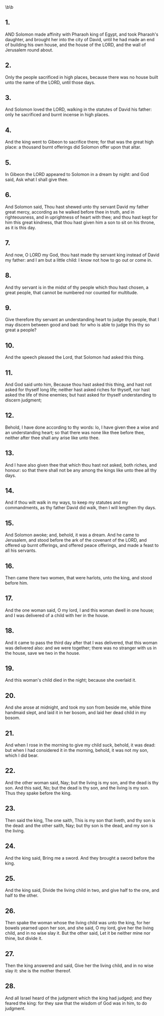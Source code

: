 \b\b
## 1.
AND Solomon made affinity with Pharaoh king of Egypt, and took Pharaoh's daughter, and brought her into the city of David, until he had made an end of building his own house, and the house of the LORD, and the wall of Jerusalem round about.
## 2.
Only the people sacrificed in high places, because there was no house built unto the name of the LORD, until those days.
## 3.
And Solomon loved the LORD, walking in the statutes of David his father: only he sacrificed and burnt incense in high places.
## 4.
And the king went to Gibeon to sacrifice there; for that was the great high place: a thousand burnt offerings did Solomon offer upon that altar.
## 5.
In Gibeon the LORD appeared to Solomon in a dream by night: and God said, Ask what I shall give thee.
## 6.
And Solomon said, Thou hast shewed unto thy servant David my father great mercy, according as he walked before thee in truth, and in righteousness, and in uprightness of heart with thee; and thou hast kept for him this great kindness, that thou hast given him a son to sit on his throne, as it is this day.
## 7.
And now, O LORD my God, thou hast made thy servant king instead of David my father: and I am but a little child: I know not how to go out or come in.
## 8.
And thy servant is in the midst of thy people which thou hast chosen, a great people, that cannot be numbered nor counted for multitude.
## 9.
Give therefore thy servant an understanding heart to judge thy people, that I may discern between good and bad: for who is able to judge this thy so great a people?
## 10.
And the speech pleased the Lord, that Solomon had asked this thing.
## 11.
And God said unto him, Because thou hast asked this thing, and hast not asked for thyself long life; neither hast asked riches for thyself, nor hast asked the life of thine enemies; but hast asked for thyself understanding to discern judgment;
## 12.
Behold, I have done according to thy words: lo, I have given thee a wise and an understanding heart; so that there was none like thee before thee, neither after thee shall any arise like unto thee.
## 13.
And I have also given thee that which thou hast not asked, both riches, and honour: so that there shall not be any among the kings like unto thee all thy days.
## 14.
And if thou wilt walk in my ways, to keep my statutes and my commandments, as thy father David did walk, then I will lengthen thy days.
## 15.
And Solomon awoke; and, behold, it was a dream.  And he came to Jerusalem, and stood before the ark of the covenant of the LORD, and offered up burnt offerings, and offered peace offerings, and made a feast to all his servants.
## 16.
Then came there two women, that were harlots, unto the king, and stood before him.
## 17.
And the one woman said, O my lord, I and this woman dwell in one house; and I was delivered of a child with her in the house.
## 18.
And it came to pass the third day after that I was delivered, that this woman was delivered also: and we were together; there was no stranger with us in the house, save we two in the house.
## 19.
And this woman's child died in the night; because she overlaid it.
## 20.
And she arose at midnight, and took my son from beside me, while thine handmaid slept, and laid it in her bosom, and laid her dead child in my bosom.
## 21.
And when I rose in the morning to give my child suck, behold, it was dead: but when I had considered it in the morning, behold, it was not my son, which I did bear.
## 22.
And the other woman said, Nay; but the living is my son, and the dead is thy son.  And this said, No; but the dead is thy son, and the living is my son.  Thus they spake before the king.
## 23.
Then said the king, The one saith, This is my son that liveth, and thy son is the dead: and the other saith, Nay; but thy son is the dead, and my son is the living.
## 24.
And the king said, Bring me a sword.  And they brought a sword before the king.
## 25.
And the king said, Divide the living child in two, and give half to the one, and half to the other.
## 26.
Then spake the woman whose the living child was unto the king, for her bowels yearned upon her son, and she said, O my lord, give her the living child, and in no wise slay it.  But the other said, Let it be neither mine nor thine, but divide it.
## 27.
Then the king answered and said, Give her the living child, and in no wise slay it: she is the mother thereof.
## 28.
And all Israel heard of the judgment which the king had judged; and they feared the king: for they saw that the wisdom of God was in him, to do judgment.
